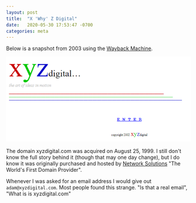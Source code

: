 ```yaml
---
layout: post
title:  "X 'Why' Z Digital"
date:   2020-05-30 17:53:47 -0700
categories: meta
---
```


Below is a snapshot from 2003 using the [Wayback Machine](https://web.archive.org/web/20030911171839/http://xyzdigital.com/).

![XYZ Digital Homepage](/assets/images/xyzdigital-first-homepage.png)

The domain xyzdigital.com was acquired on August 25, 1999.  I still don't know the full story behind it (though that may one day change), but I do know it was originally purchased and hosted by [Network Solutions](https://www.networksolutions.com/) "The World's First Domain Provider". 

Whenever I was asked for an email address I would give out `adam@xyzdigital.com`.  Most people found this strange.  "Is that a real email", "What is is xyzdigital.com"